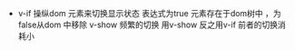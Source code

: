 - v-if 操纵dom 元素来切换显示状态 
    表达式为true 元素存在于dom树中 ，为false从dom 中移除
v-show 频繁的切换 用v-show  反之用v-if 前者的切换消耗小